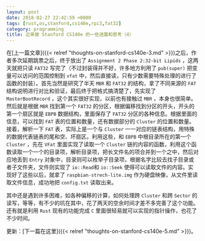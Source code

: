 ```yaml
---
layout: post
date: 2018-02-27 22:42:59 +0800
tags: [rust,os,stanford,cs140e,rpi3,fat32]
category: programming
title: 近来做 Stanford CS140e 的一些进展和思考（4）
---
```


在[上一篇文章]({{< relref "thoughts-on-stanford-cs140e-3.md" >}})之后，作者多次延期跳票之后，终于放出了 `Assignment 2 Phase 2:32-bit Lipids` ，这两天就把只读 `FAT32` 写完了（不过封装得并不好，许多地方利用了 `pub(super)` 把变量可以访问的范围控制到 `vfat` 中，然后直接读，只有少数需要特殊处理的进行了函数的封装）。首先当然是研究了半天 `MBR` 和 `FAT32` 的结构，拿了不同来源的 `FAT` 结构说明进行对比和验证，最后终于把格式搞清楚了，先实现了 `MasterBootRecord` ，这个其实很好实现，以前也有接触过 `MBR` ，本身也很简单。然后就是根据 `MBR` 找到第一个 `FAT32` 的分区，根据偏移找到分区的开头，开头的第一个扇区就是 `EBPB` 数据结构，里面保存了 `FAT32` 分区的各种信息。根据里面的信息，可以找到 `FAT` 表的位置和数量，还有数据部分的 `Cluster` 的位置和数量。接着，解析一下 `FAT` 表，实际上是一个与 `Cluster` 一一对应的链表结构，用特殊的数据代表链表的尾和空、坏扇区。利用这些，和 `EBPB` 中根目录所在的第一个 `Cluster` ，先在 `VFat` 里面实现了读取一个 `Cluster` 链的内容的函数，利用这个函数读取一个一个的目录项，解析目录项，把长文件名的项合并到一个之中，然后对应地丢到 `Entry` 对象中，目录则可以枚举子目录项，根据名字比较去找子目录或者子文件夹，文件则实现了 `io::Read`和 `io::Seek` 使得可以读取文件的内容。实现好了这些以后，就拿了 `raspbian-strech-lite.img` 作为硬盘映像，从文件里读取文件信息，成功地把 `config.txt` 读取出来。

其中还是遇到许多困难，如各种偏移的计算，如何处理跨 `Cluster` 和跨 `Sector` 的读写，等等，有不少的坑在其中，花了两天的空余时间才差不多完善了这个功能。还有就是利用 `Rust` 现有的功能完成 `C` 里面很轻易就可以实现的指针操作，也花了不少时间。

更新：[下一篇在这里]({{< relref "thoughts-on-stanford-cs140e-5.md" >}})。
